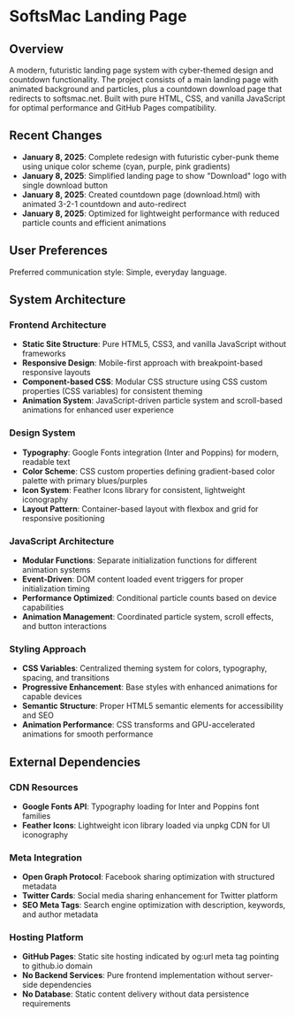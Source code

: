 # SoftsMac Landing Page

## Overview

A modern, futuristic landing page system with cyber-themed design and countdown functionality. The project consists of a main landing page with animated background and particles, plus a countdown download page that redirects to softsmac.net. Built with pure HTML, CSS, and vanilla JavaScript for optimal performance and GitHub Pages compatibility.

## Recent Changes

- **January 8, 2025**: Complete redesign with futuristic cyber-punk theme using unique color scheme (cyan, purple, pink gradients)
- **January 8, 2025**: Simplified landing page to show "Download" logo with single download button
- **January 8, 2025**: Created countdown page (download.html) with animated 3-2-1 countdown and auto-redirect
- **January 8, 2025**: Optimized for lightweight performance with reduced particle counts and efficient animations

## User Preferences

Preferred communication style: Simple, everyday language.

## System Architecture

### Frontend Architecture
- **Static Site Structure**: Pure HTML5, CSS3, and vanilla JavaScript without frameworks
- **Responsive Design**: Mobile-first approach with breakpoint-based responsive layouts
- **Component-based CSS**: Modular CSS structure using CSS custom properties (CSS variables) for consistent theming
- **Animation System**: JavaScript-driven particle system and scroll-based animations for enhanced user experience

### Design System
- **Typography**: Google Fonts integration (Inter and Poppins) for modern, readable text
- **Color Scheme**: CSS custom properties defining gradient-based color palette with primary blues/purples
- **Icon System**: Feather Icons library for consistent, lightweight iconography
- **Layout Pattern**: Container-based layout with flexbox and grid for responsive positioning

### JavaScript Architecture
- **Modular Functions**: Separate initialization functions for different animation systems
- **Event-Driven**: DOM content loaded event triggers for proper initialization timing
- **Performance Optimized**: Conditional particle counts based on device capabilities
- **Animation Management**: Coordinated particle system, scroll effects, and button interactions

### Styling Approach
- **CSS Variables**: Centralized theming system for colors, typography, spacing, and transitions
- **Progressive Enhancement**: Base styles with enhanced animations for capable devices
- **Semantic Structure**: Proper HTML5 semantic elements for accessibility and SEO
- **Animation Performance**: CSS transforms and GPU-accelerated animations for smooth performance

## External Dependencies

### CDN Resources
- **Google Fonts API**: Typography loading for Inter and Poppins font families
- **Feather Icons**: Lightweight icon library loaded via unpkg CDN for UI iconography

### Meta Integration
- **Open Graph Protocol**: Facebook sharing optimization with structured metadata
- **Twitter Cards**: Social media sharing enhancement for Twitter platform
- **SEO Meta Tags**: Search engine optimization with description, keywords, and author metadata

### Hosting Platform
- **GitHub Pages**: Static site hosting indicated by og:url meta tag pointing to github.io domain
- **No Backend Services**: Pure frontend implementation without server-side dependencies
- **No Database**: Static content delivery without data persistence requirements